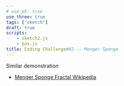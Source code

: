 ```yaml
---
# use_p5: true
use_three: true
tags: ["sketch"]
draft: true
scripts: 
    - sketch2.js
    - box.js
title: Coding Challenge#02 -- Menger Sponge
---
```


Similar demonstration    

* [Menger Sponge Fractal Wikipedia](https://en.wikipedia.org/wiki/Menger_sponge)

